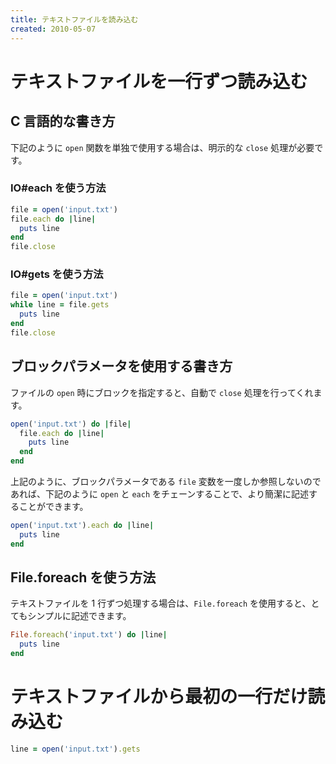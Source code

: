 ```yaml
---
title: テキストファイルを読み込む
created: 2010-05-07
---
```


テキストファイルを一行ずつ読み込む
====

C 言語的な書き方
----

下記のように `open` 関数を単独で使用する場合は、明示的な `close` 処理が必要です。

### IO#each を使う方法

```ruby
file = open('input.txt')
file.each do |line|
  puts line
end
file.close
```

### IO#gets を使う方法

```ruby
file = open('input.txt')
while line = file.gets
  puts line
end
file.close
```


ブロックパラメータを使用する書き方
----

ファイルの `open` 時にブロックを指定すると、自動で `close` 処理を行ってくれます。

```ruby
open('input.txt') do |file|
  file.each do |line|
    puts line
  end
end
```

上記のように、ブロックパラメータである `file` 変数を一度しか参照しないのであれば、下記のように `open` と `each` をチェーンすることで、より簡潔に記述することができます。

```ruby
open('input.txt').each do |line|
  puts line
end
```

File.foreach を使う方法
----

テキストファイルを 1 行ずつ処理する場合は、`File.foreach` を使用すると、とてもシンプルに記述できます。

```ruby
File.foreach('input.txt') do |line|
  puts line
end
```


テキストファイルから最初の一行だけ読み込む
====

```ruby
line = open('input.txt').gets
```

